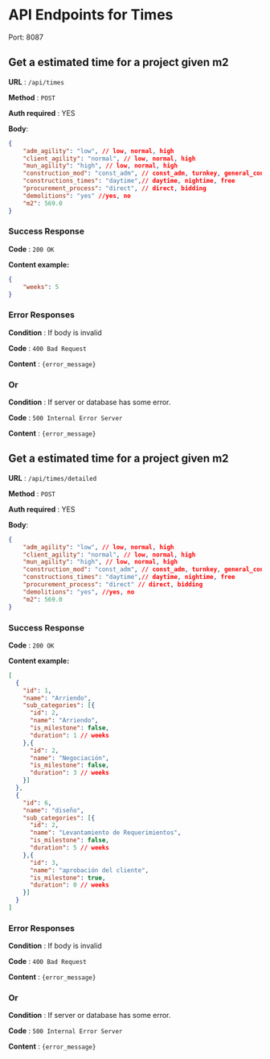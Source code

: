 # API Endpoints for Times

Port: 8087

## Get a estimated time for a project given m2

**URL** : `/api/times`

**Method** : `POST`

**Auth required** : YES

**Body**:
```json
{
    "adm_agility": "low", // low, normal, high
    "client_agility": "normal", // low, normal, high
    "mun_agility": "high", // low, normal, high
    "construction_mod": "const_adm", // const_adm, turnkey, general_contractor 
    "constructions_times": "daytime",// daytime, nightime, free
    "procurement_process": "direct", // direct, bidding
    "demolitions": "yes" //yes, no
    "m2": 569.0
}
```

### Success Response

**Code** : `200 OK`

**Content example:** 
````json
{
    "weeks": 5
}
````

### Error Responses

**Condition** : If body is invalid

**Code** : `400 Bad Request`

**Content** : `{error_message}`

### Or

**Condition** :  If server or database has some error.

**Code** : `500 Internal Error Server`

**Content** : `{error_message}`

## Get a estimated time for a project given m2

**URL** : `/api/times/detailed`

**Method** : `POST`

**Auth required** : YES

**Body**:
```json
{
    "adm_agility": "low", // low, normal, high
    "client_agility": "normal", // low, normal, high
    "mun_agility": "high", // low, normal, high
    "construction_mod": "const_adm", // const_adm, turnkey, general_contractor 
    "constructions_times": "daytime",// daytime, nightime, free
    "procurement_process": "direct" // direct, bidding
    "demolitions": "yes", //yes, no
    "m2": 569.0
}
```

### Success Response

**Code** : `200 OK`

**Content example:** 
````json
[
  {
    "id": 1,
    "name": "Arriendo",
    "sub_categories": [{
      "id": 2,
      "name": "Arriendo",
      "is_milestone": false,
      "duration": 1 // weeks
    },{
      "id": 2,
      "name": "Negociación",
      "is_milestone": false,
      "duration": 3 // weeks
    }]  
  },
  {
    "id": 6,
    "name": "diseño",
    "sub_categories": [{
      "id": 2,
      "name": "Levantamiento de Requerimientos",
      "is_milestone": false,
      "duration": 5 // weeks
    },{
      "id": 3,
      "name": "aprobación del cliente",
      "is_milestone": true,
      "duration": 0 // weeks
    }]
  }  
]
````

### Error Responses

**Condition** : If body is invalid

**Code** : `400 Bad Request`

**Content** : `{error_message}`

### Or

**Condition** :  If server or database has some error.

**Code** : `500 Internal Error Server`

**Content** : `{error_message}`


